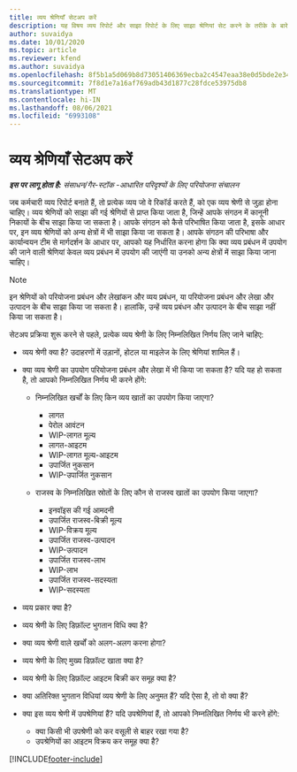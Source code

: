 ```yaml
---
title: व्यय श्रेणियाँ सेटअप करें
description: यह विषय व्यय रिपोर्ट और साझा रिपोर्ट के लिए साझा श्रेणियां सेट करने के तरीके के बारे में जानकारी प्रदान करता है।
author: suvaidya
ms.date: 10/01/2020
ms.topic: article
ms.reviewer: kfend
ms.author: suvaidya
ms.openlocfilehash: 8f5b1a5d069b8d73051406369ecba2c4547eaa38e0d5bde2e34f52c5b7b724bd
ms.sourcegitcommit: 7f8d1e7a16af769adb43d1877c28fdce53975db8
ms.translationtype: MT
ms.contentlocale: hi-IN
ms.lasthandoff: 08/06/2021
ms.locfileid: "6993108"
---
```

# <a name="set-up-expense-categories"></a>व्यय श्रेणियाँ सेटअप करें

_**इस पर लागू होता है:** संसाधन/गैर-स्टॉक -आधारित परिदृश्यों के लिए परियोजना संचालन_

जब कर्मचारी व्यय रिपोर्ट बनाते हैं, तो प्रत्येक व्यय जो वे रिकॉर्ड करते हैं, को एक व्यय श्रेणी से जुड़ा होना चाहिए। व्यय श्रेणियों को साझा की गई श्रेणियों से प्राप्त किया जाता है, जिन्हें आपके संगठन में कानूनी निकायों के बीच साझा किया जा सकता है। आपके संगठन को कैसे परिभाषित किया जाता है, इसके आधार पर, इन व्यय श्रेणियों को अन्य क्षेत्रों में भी साझा किया जा सकता है। आपके संगठन की परिभाषा और कार्यान्वयन टीम से मार्गदर्शन के आधार पर, आपको यह निर्धारित करना होगा कि क्या व्यय प्रबंधन में उपयोग की जाने वाली श्रेणियां केवल व्यय प्रबंधन में उपयोग की जाएंगी या उनको अन्य क्षेत्रों में साझा किया जाना चाहिए।

> [!NOTE]
> इन श्रेणियों को परियोजना प्रबंधन और लेखांकन और व्यय प्रबंधन, या परियोजना प्रबंधन और लेखा और उत्पादन के बीच साझा किया जा सकता है। हालांकि, उन्हें व्यय प्रबंधन और उत्पादन के बीच साझा नहीं किया जा सकता है।

सेटअप प्रक्रिया शुरू करने से पहले, प्रत्येक व्यय श्रेणी के लिए निम्नलिखित निर्णय लिए जाने चाहिए:

- व्यय श्रेणी क्या है? उदाहरणों में उड़ानों, होटल या माइलेज के लिए श्रेणियां शामिल हैं।
- क्या व्यय श्रेणी का उपयोग परियोजना प्रबंधन और लेखा में भी किया जा सकता है? यदि यह हो सकता है, तो आपको निम्नलिखित निर्णय भी करने होंगे:

    - निम्नलिखित खर्चों के लिए किन व्यय खातों का उपयोग किया जाएगा?

        - लागत
        - पेरोल आवंटन
        - WIP-लागत मूल्य
        - लागत-आइटम
        - WIP-लागत मूल्य-आइटम
        - उपार्जित नुकसान
        - WIP-उपार्जित नुकसान

    - राजस्व के निम्नलिखित स्रोतों के लिए कौन से राजस्व खातों का उपयोग किया जाएगा?

        - इनवॉइस की गई आमदनी
        - उपार्जित राजस्व-बिक्री मूल्य
        - WIP-विक्रय मूल्य
        - उपार्जित राजस्व-उत्पादन
        - WIP-उत्पादन
        - उपार्जित राजस्व-लाभ
        - WIP-लाभ
        - उपार्जित राजस्व-सदस्यता
        - WIP-सदस्यता

- व्यय प्रकार क्या है?
- व्यय श्रेणी के लिए डिफ़ॉल्ट भुगतान विधि क्या है?
- क्या व्यय श्रेणी वाले खर्चों को अलग-अलग करना होगा?
- व्यय श्रेणी के लिए मुख्य डिफ़ॉल्ट खाता क्या है?
- व्यय श्रेणी के लिए डिफ़ॉल्ट आइटम बिक्री कर समूह क्या है?
- क्या अतिरिक्त भुगतान विधियां व्यय श्रेणी के लिए अनुमत हैं? यदि ऐसा है, तो वो क्या हैं?
- क्या इस व्यय श्रेणी में उपश्रेणियां हैं? यदि उपश्रेणियां हैं, तो आपको निम्नलिखित निर्णय भी करने होंगे:

    - क्या किसी भी उपश्रेणी को कर वसूली से बाहर रखा गया है?
    - उपश्रेणियों का आइटम विक्रय कर समूह क्या है?


[!INCLUDE[footer-include](../includes/footer-banner.md)]